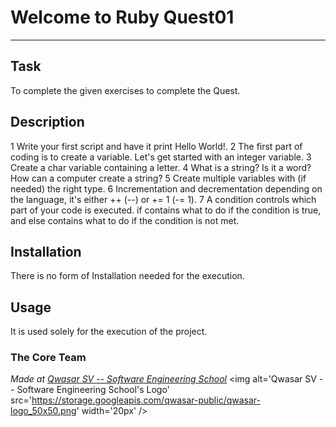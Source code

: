 # Welcome to Ruby Quest01
***

## Task
To complete the given exercises to complete the Quest.

## Description
1 Write your first script and have it print Hello World!.
2 The first part of coding is to create a variable. Let's get started with an integer variable.
3 Create a char variable containing a letter.
4 What is a string? Is it a word? How can a computer create a string?
5 Create multiple variables with (if needed) the right type.
6 Incrementation and decrementation depending on the language, it's either ++ (--) or += 1 (-= 1).
7 A condition controls which part of your code is executed. if contains what to do if the condition is true, and else contains what to do if the condition is not met.

## Installation
There is no form of Installation needed for the execution.

## Usage
It is used solely for the execution of the project.

### The Core Team


<span><i>Made at <a href='https://qwasar.io'>Qwasar SV -- Software Engineering School</a></i></span>
<span><img alt='Qwasar SV -- Software Engineering School's Logo' src='https://storage.googleapis.com/qwasar-public/qwasar-logo_50x50.png' width='20px' /></span>
